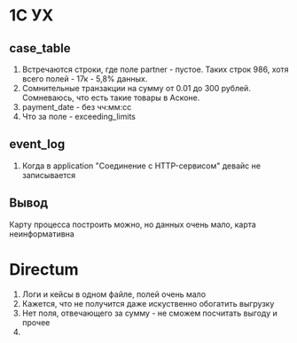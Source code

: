# 1С УХ
## case_table
1. Встречаются строки, где поле partner - пустое. Таких строк 986, хотя всего полей - 17к - 5,8% данных. 
2. Сомнительные транзакции на сумму от 0.01 до 300 рублей. Сомневаюсь, что есть такие товары в Асконе.
3. payment_date - без чч:мм:сс
4. Что за поле - exceeding_limits

## event_log
1. Когда в application "Cоединение c HTTP-сервисом" девайс не записывается

## Вывод
Карту процесса построить можно, но данных очень мало, карта неинформативна

# Directum
1. Логи и кейсы в одном файле, полей очень мало
2. Кажется, что не получится даже искуственно обогатить выгрузку
3. Нет поля, отвечающего за сумму - не сможем посчитать выгоду и прочее
4. 
